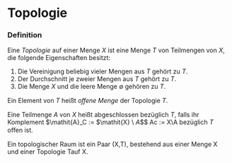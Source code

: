 # Topologie

### Definition

Eine *Topologie* auf einer Menge $\mathit{X}$ ist eine Menge $\mathit{T}$ von Teilmengen von $\mathit{X}$, die folgende Eigenschaften besitzt:
1. Die Vereinigung beliebig vieler Mengen aus $\mathit{T}$ gehört zu $\mathit{T}$.
2. Der Durchschnitt je zweier Mengen aus $\mathit{T}$ gehört zu $\mathit{T}$.
3. Die Menge $\mathit{X}$ und die leere Menge $\emptyset$ gehören zu $\mathit{T}$.

Ein Element von $\mathit{T}$ heißt *oﬀene Menge* der Topologie $\mathit{T}$.

Eine Teilmenge $\mathit{A}$ von $\mathit{X}$ heißt abgeschlossen bezüglich $\mathit{T}$, falls ihr Komplement $\mathit{A}_C := $\mathit{X} \ $\mathit{A}$$$ Ac := X\A bezüglich $\mathit{T}$ oﬀen ist.

Ein topologischer Raum ist ein Paar (X,T), bestehend aus einer Menge
X und einer Topologie Tauf X.
